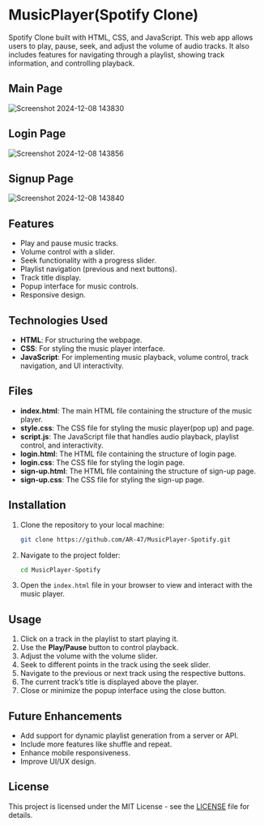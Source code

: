 # MusicPlayer(Spotify Clone)

Spotify Clone built with HTML, CSS, and JavaScript. This web app allows users to play, pause, seek, and adjust the volume of audio tracks. It also includes features for navigating through a playlist, showing track information, and controlling playback.

## Main Page
![Screenshot 2024-12-08 143830](https://github.com/user-attachments/assets/bfa89522-d2a7-45cf-99b2-9831dc89bd92)
## Login Page
![Screenshot 2024-12-08 143856](https://github.com/user-attachments/assets/b7bf13bb-9b5c-4602-b4f1-743e3c98d998)

## Signup Page
![Screenshot 2024-12-08 143840](https://github.com/user-attachments/assets/21af9264-b436-47af-902c-1c7cab85ab75)





## Features
- Play and pause music tracks.
- Volume control with a slider.
- Seek functionality with a progress slider.
- Playlist navigation (previous and next buttons).
- Track title display.
- Popup interface for music controls.
- Responsive design.

## Technologies Used
- **HTML**: For structuring the webpage.
- **CSS**: For styling the music player interface.
- **JavaScript**: For implementing music playback, volume control, track navigation, and UI interactivity.

## Files
- **index.html**: The main HTML file containing the structure of the music player.
- **style.css**: The CSS file for styling the music player(pop up) and page.
- **script.js**: The JavaScript file that handles audio playback, playlist control, and interactivity.
- **login.html**: The HTML file containing the structure of login page.
- **login.css**: The CSS file for styling the login page.
- **sign-up.html**: The HTML file containing the structure of sign-up page.
- **sign-up.css**: The CSS file for styling the sign-up page.
    

## Installation

1. Clone the repository to your local machine:
    ```bash
    git clone https://github.com/AR-47/MusicPlayer-Spotify.git
    ```
   
2. Navigate to the project folder:
    ```bash
    cd MusicPlayer-Spotify
    ```

3. Open the `index.html` file in your browser to view and interact with the music player.

## Usage
1. Click on a track in the playlist to start playing it.
2. Use the **Play/Pause** button to control playback.
3. Adjust the volume with the volume slider.
4. Seek to different points in the track using the seek slider.
5. Navigate to the previous or next track using the respective buttons.
6. The current track’s title is displayed above the player.
7. Close or minimize the popup interface using the close button.

## Future Enhancements
- Add support for dynamic playlist generation from a server or API.
- Include more features like shuffle and repeat.
- Enhance mobile responsiveness.
- Improve UI/UX design.

## License
This project is licensed under the MIT License - see the [LICENSE](LICENSE) file for details.
